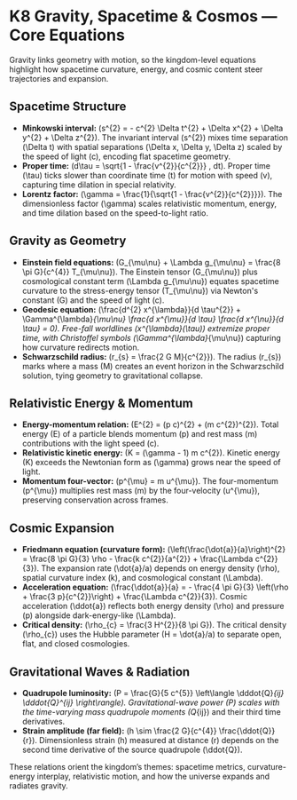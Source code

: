 # K8 Gravity, Spacetime & Cosmos — Core Equations

Gravity links geometry with motion, so the kingdom-level equations highlight how spacetime curvature, energy, and cosmic content steer trajectories and expansion.

## Spacetime Structure
- **Minkowski interval:** \(s^{2} = - c^{2} \Delta t^{2} + \Delta x^{2} + \Delta y^{2} + \Delta z^{2}\). The invariant interval \(s^{2}\) mixes time separation \(\Delta t\) with spatial separations \(\Delta x, \Delta y, \Delta z\) scaled by the speed of light \(c\), encoding flat spacetime geometry.
- **Proper time:** \(d\tau = \sqrt{1 - \frac{v^{2}}{c^{2}}} \, dt\). Proper time \(\tau\) ticks slower than coordinate time \(t\) for motion with speed \(v\), capturing time dilation in special relativity.
- **Lorentz factor:** \(\gamma = \frac{1}{\sqrt{1 - \frac{v^{2}}{c^{2}}}}\). The dimensionless factor \(\gamma\) scales relativistic momentum, energy, and time dilation based on the speed-to-light ratio.

## Gravity as Geometry
- **Einstein field equations:** \(G_{\mu\nu} + \Lambda g_{\mu\nu} = \frac{8 \pi G}{c^{4}} T_{\mu\nu}\). The Einstein tensor \(G_{\mu\nu}\) plus cosmological constant term \(\Lambda g_{\mu\nu}\) equates spacetime curvature to the stress-energy tensor \(T_{\mu\nu}\) via Newton's constant \(G\) and the speed of light \(c\).
- **Geodesic equation:** \(\frac{d^{2} x^{\lambda}}{d \tau^{2}} + \Gamma^{\lambda}_{\mu\nu} \frac{d x^{\mu}}{d \tau} \frac{d x^{\nu}}{d \tau} = 0\). Free-fall worldlines \(x^{\lambda}(\tau)\) extremize proper time, with Christoffel symbols \(\Gamma^{\lambda}_{\mu\nu}\) capturing how curvature redirects motion.
- **Schwarzschild radius:** \(r_{s} = \frac{2 G M}{c^{2}}\). The radius \(r_{s}\) marks where a mass \(M\) creates an event horizon in the Schwarzschild solution, tying geometry to gravitational collapse.

## Relativistic Energy & Momentum
- **Energy-momentum relation:** \(E^{2} = (p c)^{2} + (m c^{2})^{2}\). Total energy \(E\) of a particle blends momentum \(p\) and rest mass \(m\) contributions with the light speed \(c\).
- **Relativistic kinetic energy:** \(K = (\gamma - 1) m c^{2}\). Kinetic energy \(K\) exceeds the Newtonian form as \(\gamma\) grows near the speed of light.
- **Momentum four-vector:** \(p^{\mu} = m u^{\mu}\). The four-momentum \(p^{\mu}\) multiplies rest mass \(m\) by the four-velocity \(u^{\mu}\), preserving conservation across frames.

## Cosmic Expansion
- **Friedmann equation (curvature form):** \(\left(\frac{\dot{a}}{a}\right)^{2} = \frac{8 \pi G}{3} \rho - \frac{k c^{2}}{a^{2}} + \frac{\Lambda c^{2}}{3}\). The expansion rate \(\dot{a}/a\) depends on energy density \(\rho\), spatial curvature index \(k\), and cosmological constant \(\Lambda\).
- **Acceleration equation:** \(\frac{\ddot{a}}{a} = - \frac{4 \pi G}{3} \left(\rho + \frac{3 p}{c^{2}}\right) + \frac{\Lambda c^{2}}{3}\). Cosmic acceleration \(\ddot{a}\) reflects both energy density \(\rho\) and pressure \(p\) alongside dark-energy-like \(\Lambda\).
- **Critical density:** \(\rho_{c} = \frac{3 H^{2}}{8 \pi G}\). The critical density \(\rho_{c}\) uses the Hubble parameter \(H = \dot{a}/a\) to separate open, flat, and closed cosmologies.

## Gravitational Waves & Radiation
- **Quadrupole luminosity:** \(P = \frac{G}{5 c^{5}} \left\langle \dddot{Q}_{ij} \dddot{Q}^{ij} \right\rangle\). Gravitational-wave power \(P\) scales with the time-varying mass quadrupole moments \(Q_{ij}\) and their third time derivatives.
- **Strain amplitude (far field):** \(h \sim \frac{2 G}{c^{4}} \frac{\ddot{Q}}{r}\). Dimensionless strain \(h\) measured at distance \(r\) depends on the second time derivative of the source quadrupole \(\ddot{Q}\).

These relations orient the kingdom’s themes: spacetime metrics, curvature-energy interplay, relativistic motion, and how the universe expands and radiates gravity.
